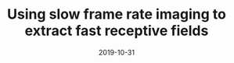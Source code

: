 ---
title: "Using slow frame rate imaging to extract fast receptive fields"
collection: publications
permalink: /publication/2019-10-31-using-slow-frame-rate-imaging-to-extract-fast-receptive-fields
excerpt: 
date: 2019-10-31
venue: 'Nature Communications'
paperurl: 'https://doi.org/10.1038/s41467-019-12974-0'
citation: 'Mano, O., Creamer, M. S., Matulis, C. A., Salazar-Gatzimas, E., Chen, J., Zavatone-Veth, J. A., and Clark, D.A. (2019). &quot;Using slow frame rate imaging to extract fast receptive fields.&quot; <i>Nature Communications</i> 10: 4979.'
---